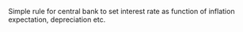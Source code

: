 Simple rule for central bank to set interest rate as function of inflation expectation, depreciation etc.